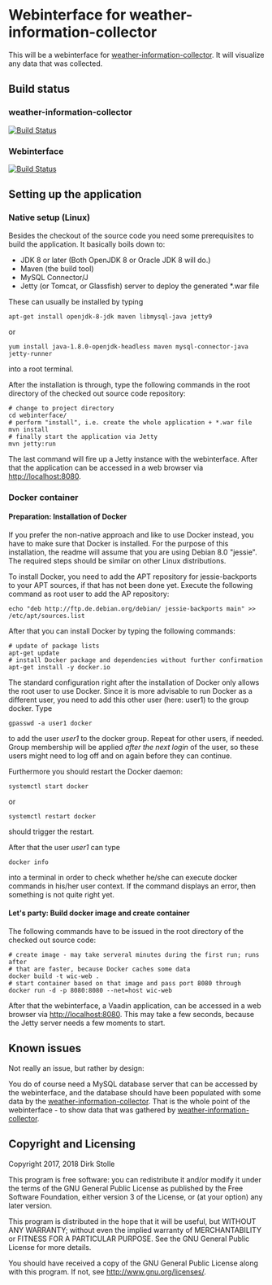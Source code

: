 # Webinterface for weather-information-collector

This will be a webinterface for [weather-information-collector](https://github.com/striezel/weather-information-collector).
It will visualize any data that was collected.

## Build status

### weather-information-collector

[![Build Status](https://travis-ci.org/striezel/weather-information-collector.svg?branch=master)](https://travis-ci.org/striezel/weather-information-collector)

### Webinterface

[![Build Status](https://travis-ci.org/striezel/weather-information-collector-webinterface.svg?branch=master)](https://travis-ci.org/striezel/weather-information-collector-webinterface)

## Setting up the application

### Native setup (Linux)

Besides the checkout of the source code you need some prerequisites to build
the application. It basically boils down to:

* JDK 8 or later (Both OpenJDK 8 or Oracle JDK 8 will do.)
* Maven (the build tool)
* MySQL Connector/J
* Jetty (or Tomcat, or Glassfish) server to deploy the generated *.war file

These can usually be installed by typing

    apt-get install openjdk-8-jdk maven libmysql-java jetty9

or

    yum install java-1.8.0-openjdk-headless maven mysql-connector-java jetty-runner

into a root terminal.

After the installation is through, type the following commands in the root
directory of the checked out source code repository:

    # change to project directory
    cd webinterface/
    # perform "install", i.e. create the whole application + *.war file
    mvn install
    # finally start the application via Jetty
    mvn jetty:run

The last command will fire up a Jetty instance with the webinterface. After that
the application can be accessed in a web browser via <http://localhost:8080>.

### Docker container

#### Preparation: Installation of Docker

If you prefer the non-native approach and like to use Docker instead, you have
to make sure that Docker is installed. For the purpose of this installation,
the readme will assume that you are using Debian 8.0 "jessie". The required
steps should be similar on other Linux distributions.

To install Docker, you need to add the APT repository for jessie-backports to
your APT sources, if that has not been done yet. Execute the following command
as root user to add the AP repository:

    echo "deb http://ftp.de.debian.org/debian/ jessie-backports main" >> /etc/apt/sources.list

After that you can install Docker by typing the following commands:

    # update of package lists
    apt-get update
    # install Docker package and dependencies without further confirmation
    apt-get install -y docker.io

The standard configuration right after the installation of Docker only allows
the root user to use Docker. Since it is more advisable to run Docker as a
different user, you need to add this other user (here: user1) to the group
docker. Type

    gpasswd -a user1 docker

to add the user _user1_ to the docker group. Repeat for other users, if needed.
Group membership will be applied _after the next login_ of the user, so these
users might need to log off and on again before they can continue.

Furthermore you should restart the Docker daemon:

    systemctl start docker

or

    systemctl restart docker

should trigger the restart.

After that the user _user1_ can type

    docker info

into a terminal in order to check whether he/she can execute docker commands in
his/her user context. If the command displays an error, then something is not
quite right yet.

#### Let's party: Build docker image and create container

The following commands have to be issued in the root directory of the checked
out source code:

    # create image - may take serveral minutes during the first run; runs after
    # that are faster, because Docker caches some data
    docker build -t wic-web .
    # start container based on that image and pass port 8080 through
    docker run -d -p 8080:8080 --net=host wic-web

After that the webinterface, a Vaadin application, can be accessed in a web
browser via <http://localhost:8080>. This may take a few seconds, because the
Jetty server needs a few moments to start.

## Known issues

Not really an issue, but rather by design:

You do of course need a MySQL database server that can be accessed by the
webinterface, and the database should have been populated with some data by the
[weather-information-collector](https://github.com/striezel/weather-information-collector).
That is the whole point of the webinterface - to show data that was gathered by
[weather-information-collector](https://github.com/striezel/weather-information-collector).

## Copyright and Licensing

Copyright 2017, 2018  Dirk Stolle

This program is free software: you can redistribute it and/or modify
it under the terms of the GNU General Public License as published by
the Free Software Foundation, either version 3 of the License, or
(at your option) any later version.

This program is distributed in the hope that it will be useful,
but WITHOUT ANY WARRANTY; without even the implied warranty of
MERCHANTABILITY or FITNESS FOR A PARTICULAR PURPOSE.  See the
GNU General Public License for more details.

You should have received a copy of the GNU General Public License
along with this program.  If not, see <http://www.gnu.org/licenses/>.
